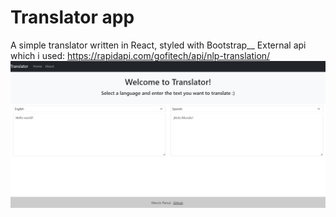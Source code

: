 # Translator app

A simple translator written in React, styled with Bootstrap\_\_
External api which i used: https://rapidapi.com/gofitech/api/nlp-translation/
![](public/screen.jpg)
